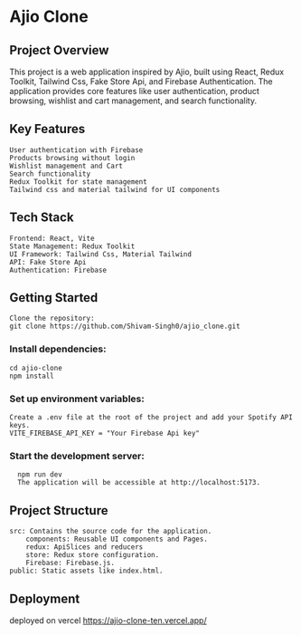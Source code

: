 # Ajio Clone

## Project Overview

This project is a web application inspired by Ajio, built using React, Redux Toolkit, Tailwind Css, Fake Store Api, and Firebase Authentication. The application provides core features like user authentication, product browsing, wishlist and cart management, and search functionality.

## Key Features

    User authentication with Firebase
    Products browsing without login
    Wishlist management and Cart
    Search functionality
    Redux Toolkit for state management
    Tailwind css and material tailwind for UI components

## Tech Stack

    Frontend: React, Vite
    State Management: Redux Toolkit
    UI Framework: Tailwind Css, Material Tailwind
    API: Fake Store Api
    Authentication: Firebase
    

## Getting Started

    Clone the repository:
    git clone https://github.com/Shivam-Singh0/ajio_clone.git


  ### Install dependencies:

    cd ajio-clone
    npm install

  ### Set up environment variables:
    Create a .env file at the root of the project and add your Spotify API keys.
    VITE_FIREBASE_API_KEY = "Your Firebase Api key"
  

  ### Start the development server:
      npm run dev
      The application will be accessible at http://localhost:5173.

## Project Structure

    src: Contains the source code for the application.
        components: Reusable UI components and Pages.
        redux: ApiSlices and reducers
        store: Redux store configuration.
        Firebase: Firebase.js.
    public: Static assets like index.html.

## Deployment
  deployed on vercel
  https://ajio-clone-ten.vercel.app/
